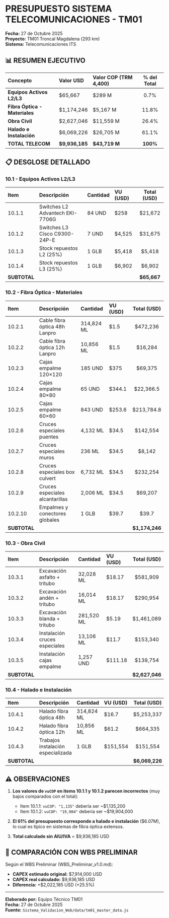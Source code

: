 # PRESUPUESTO SISTEMA TELECOMUNICACIONES - TM01

**Fecha:** 27 de Octubre 2025  
**Proyecto:** TM01 Troncal Magdalena (293 km)  
**Sistema:** Telecomunicaciones ITS  

## 📊 RESUMEN EJECUTIVO

| Concepto | Valor USD | Valor COP (TRM 4,400) | % del Total |
|:---------|:----------|:----------------------|:-----------:|
| **Equipos Activos L2/L3** | $65,667 | $289 M | 0.7% |
| **Fibra Óptica - Materiales** | $1,174,246 | $5,167 M | 11.8% |
| **Obra Civil** | $2,627,046 | $11,559 M | 26.4% |
| **Halado e Instalación** | $6,069,226 | $26,705 M | 61.1% |
| **TOTAL TELECOM** | **$9,936,185** | **$43,719 M** | **100%** |

## 📋 DESGLOSE DETALLADO

### 10.1 - Equipos Activos L2/L3

| Item | Descripción | Cantidad | VU (USD) | Total (USD) |
|:-----|:------------|:---------|:---------|:-----------:|
| 10.1.1 | Switches L2 Advantech EKI-7706G | 84 UND | $258 | $21,672 |
| 10.1.2 | Switches L3 Cisco C9300-24P-E | 7 UND | $4,525 | $31,675 |
| 10.1.3 | Stock repuestos L2 (25%) | 1 GLB | $5,418 | $5,418 |
| 10.1.4 | Stock repuestos L3 (25%) | 1 GLB | $6,902 | $6,902 |
| **SUBTOTAL** | | | | **$65,667** |

### 10.2 - Fibra Óptica - Materiales

| Item | Descripción | Cantidad | VU (USD) | Total (USD) |
|:-----|:------------|:---------|:---------|:-----------:|
| 10.2.1 | Cable fibra óptica 48h Lanpro | 314,824 ML | $1.5 | $472,236 |
| 10.2.2 | Cable fibra óptica 12h Lanpro | 10,856 ML | $1.5 | $16,284 |
| 10.2.3 | Cajas empalme 120×120 | 185 UND | $375 | $69,375 |
| 10.2.4 | Cajas empalme 80×80 | 65 UND | $344.1 | $22,366.5 |
| 10.2.5 | Cajas empalme 60×60 | 843 UND | $253.6 | $213,784.8 |
| 10.2.6 | Cruces especiales puentes | 4,132 ML | $34.5 | $142,554 |
| 10.2.7 | Cruces especiales muros | 236 ML | $34.5 | $8,142 |
| 10.2.8 | Cruces especiales box culvert | 6,732 ML | $34.5 | $232,254 |
| 10.2.9 | Cruces especiales alcantarillas | 2,006 ML | $34.5 | $69,207 |
| 10.2.10 | Empalmes y conectores globales | 1 GLB | $39.7 | $39.7 |
| **SUBTOTAL** | | | | **$1,174,246** |

### 10.3 - Obra Civil

| Item | Descripción | Cantidad | VU (USD) | Total (USD) |
|:-----|:------------|:---------|:---------|:-----------:|
| 10.3.1 | Excavación asfalto + tritubo | 32,028 ML | $18.17 | $581,909 |
| 10.3.2 | Excavación andén + tritubo | 16,014 ML | $18.17 | $290,954 |
| 10.3.3 | Excavación blanda + tritubo | 281,520 ML | $5.19 | $1,461,089 |
| 10.3.4 | Instalación cruces especiales | 13,106 ML | $11.7 | $153,340 |
| 10.3.5 | Instalación cajas empalme | 1,257 UND | $111.18 | $139,754 |
| **SUBTOTAL** | | | | **$2,627,046** |

### 10.4 - Halado e Instalación

| Item | Descripción | Cantidad | VU (USD) | Total (USD) |
|:-----|:------------|:---------|:---------|:-----------:|
| 10.4.1 | Halado fibra óptica 48h | 314,824 ML | $16.7 | $5,253,337 |
| 10.4.2 | Halado fibra óptica 12h | 10,856 ML | $61.2 | $664,335 |
| 10.4.3 | Trabajos instalación especializada | 1 GLB | $151,554 | $151,554 |
| **SUBTOTAL** | | | | **$6,069,226** |

## ⚠️ OBSERVACIONES

1. **Los valores de `vuCOP` en items 10.1.1 y 10.1.2 parecen incorrectos** (muy bajos comparados con el total):
   - Item 10.1.1: `vuCOP: "1,135"` debería ser ~$1,135,200
   - Item 10.1.2: `vuCOP: "19,904"` debería ser ~$19,904,000

2. **El 61% del presupuesto corresponde a halado e instalación** ($6.07M), lo cual es típico en sistemas de fibra óptica extensos.

3. **Total calculado sin AIU/IVA** = $9,936,185 USD

## 📍 COMPARACIÓN CON WBS PRELIMINAR

Según el WBS Preliminar (WBS_Preliminar_v1.0.md):
- **CAPEX estimado original:** $7,914,000 USD
- **CAPEX real calculado:** $9,936,185 USD
- **Diferencia:** +$2,022,185 USD (+25.5%)

---

**Elaborado por:** Equipo Técnico TM01  
**Fecha:** 27 de Octubre 2025  
**Fuente:** `Sistema_Validacion_Web/data/tm01_master_data.js`

